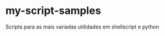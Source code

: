 my-script-samples
=================

Scripts para as mais variadas utilidades em shellscript e python
